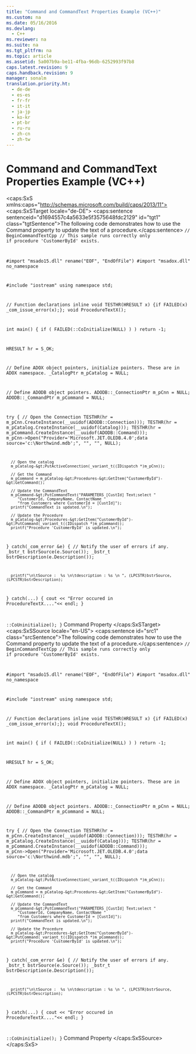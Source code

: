 ```yaml
---
title: "Command and CommandText Properties Example (VC++)"
ms.custom: na
ms.date: 05/16/2016
ms.devlang: 
  - C++
ms.reviewer: na
ms.suite: na
ms.tgt_pltfrm: na
ms.topic: article
ms.assetid: 5a007b9a-be11-4fba-96db-6252993f97b8
caps.latest.revision: 9
caps.handback.revision: 9
manager: sonalm
translation.priority.ht: 
  - de-de
  - es-es
  - fr-fr
  - it-it
  - ja-jp
  - ko-kr
  - pt-br
  - ru-ru
  - zh-cn
  - zh-tw
---
```

# Command and CommandText Properties Example (VC++)
<?xml version="1.0" encoding="utf-8"?>
<caps:SxS xmlns:caps="http://schemas.microsoft.com/build/caps/2013/11">
  <caps:SxSTarget locale="de-DE">
    <developerReferenceWithoutSyntaxDocument xsi:schemaLocation="http://ddue.schemas.microsoft.com/authoring/2003/5 http://dduestorage.blob.core.windows.net/ddueschema/developer.xsd" xmlns="http://ddue.schemas.microsoft.com/authoring/2003/5" xmlns:xlink="http://www.w3.org/1999/xlink" xmlns:xsi="http://www.w3.org/2001/XMLSchema-instance">
      <introduction>
        <para>
          <caps:sentence sentenceid="d1694557c4a5633e5f3575648fdc2129" id="tgt1" class="tgtSentence">The following code demonstrates how to use the <legacyLink xlink:href="bcc9146f-586f-4e69-9c10-863440c9cffa">Command</legacyLink> property to update the text of a procedure.</caps:sentence>
        </para>
        <code>// BeginCommandTextCpp
// This sample runs correctly only if procedure 'CustomerById' exists.

#import "msado15.dll" rename("EOF", "EndOfFile")
#import "msadox.dll" no_namespace

#include "iostream"
using namespace std;

// Function declarations
inline void TESTHR(HRESULT x) {if FAILED(x) _com_issue_error(x);};
void ProcedureTextX();

int main() {
   if ( FAILED(::CoInitialize(NULL) ) )
      return -1;

   HRESULT hr = S_OK;

   // Define ADOX object pointers, initialize pointers. These are in ADOX namespace.
   _CatalogPtr m_pCatalog = NULL;

   // Define ADODB object pointers.
   ADODB::_ConnectionPtr m_pCnn = NULL;
   ADODB::_CommandPtr m_pCommand = NULL;

   try {
      // Open the Connection
      TESTHR(hr = m_pCnn.CreateInstance(__uuidof(ADODB::Connection)));
      TESTHR(hr = m_pCatalog.CreateInstance(__uuidof(Catalog)));
      TESTHR(hr = m_pCommand.CreateInstance(__uuidof(ADODB::Command)));
      m_pCnn-&gt;Open("Provider='Microsoft.JET.OLEDB.4.0';data source='c:\\Northwind.mdb';", "", "", NULL);

      // Open the catalog
      m_pCatalog-&gt;PutActiveConnection(_variant_t((IDispatch *)m_pCnn));

      // Get the Command
      m_pCommand = m_pCatalog-&gt;Procedures-&gt;GetItem("CustomerById")-&gt;GetCommand();

      // Update the CommandText
      m_pCommand-&gt;PutCommandText("PARAMETERS [CustId] Text;select "
         "CustomerId, CompanyName, ContactName "
         "from Customers where CustomerId = [CustId]");
      printf("CommandText is updated.\n");

      // Update the Procedure
      m_pCatalog-&gt;Procedures-&gt;GetItem("CustomerById")-&gt;PutCommand(_variant_t((IDispatch *)m_pCommand));
      printf("Procedure 'CustomerById' is updated.\n");
   }
   catch(_com_error &amp;e) {
      // Notify the user of errors if any.
      _bstr_t bstrSource(e.Source());
      _bstr_t bstrDescription(e.Description());

      printf("\n\tSource :  %s \n\tdescription : %s \n ", (LPCSTR)bstrSource, (LPCSTR)bstrDescription);
   }
   catch(...) {
      cout &lt;&lt; "Error occured in ProcedureTextX...."&lt;&lt; endl;
   }

   ::CoUninitialize();
}</code>
      </introduction>
      <relatedTopics>
        <link xlink:href="bcc9146f-586f-4e69-9c10-863440c9cffa">Command Property</link>
      </relatedTopics>
    </developerReferenceWithoutSyntaxDocument>
  </caps:SxSTarget>
  <caps:SxSSource locale="en-US">
    <developerReferenceWithoutSyntaxDocument xsi:schemaLocation="http://ddue.schemas.microsoft.com/authoring/2003/5 http://dduestorage.blob.core.windows.net/ddueschema/developer.xsd" xmlns="http://ddue.schemas.microsoft.com/authoring/2003/5" xmlns:xlink="http://www.w3.org/1999/xlink" xmlns:xsi="http://www.w3.org/2001/XMLSchema-instance">
      <introduction>
        <para>
          <caps:sentence id="src1" class="srcSentence">The following code demonstrates how to use the <legacyLink xlink:href="bcc9146f-586f-4e69-9c10-863440c9cffa">Command</legacyLink> property to update the text of a procedure.</caps:sentence>
        </para>
        <code>// BeginCommandTextCpp
// This sample runs correctly only if procedure 'CustomerById' exists.

#import "msado15.dll" rename("EOF", "EndOfFile")
#import "msadox.dll" no_namespace

#include "iostream"
using namespace std;

// Function declarations
inline void TESTHR(HRESULT x) {if FAILED(x) _com_issue_error(x);};
void ProcedureTextX();

int main() {
   if ( FAILED(::CoInitialize(NULL) ) )
      return -1;

   HRESULT hr = S_OK;

   // Define ADOX object pointers, initialize pointers. These are in ADOX namespace.
   _CatalogPtr m_pCatalog = NULL;

   // Define ADODB object pointers.
   ADODB::_ConnectionPtr m_pCnn = NULL;
   ADODB::_CommandPtr m_pCommand = NULL;

   try {
      // Open the Connection
      TESTHR(hr = m_pCnn.CreateInstance(__uuidof(ADODB::Connection)));
      TESTHR(hr = m_pCatalog.CreateInstance(__uuidof(Catalog)));
      TESTHR(hr = m_pCommand.CreateInstance(__uuidof(ADODB::Command)));
      m_pCnn-&gt;Open("Provider='Microsoft.JET.OLEDB.4.0';data source='c:\\Northwind.mdb';", "", "", NULL);

      // Open the catalog
      m_pCatalog-&gt;PutActiveConnection(_variant_t((IDispatch *)m_pCnn));

      // Get the Command
      m_pCommand = m_pCatalog-&gt;Procedures-&gt;GetItem("CustomerById")-&gt;GetCommand();

      // Update the CommandText
      m_pCommand-&gt;PutCommandText("PARAMETERS [CustId] Text;select "
         "CustomerId, CompanyName, ContactName "
         "from Customers where CustomerId = [CustId]");
      printf("CommandText is updated.\n");

      // Update the Procedure
      m_pCatalog-&gt;Procedures-&gt;GetItem("CustomerById")-&gt;PutCommand(_variant_t((IDispatch *)m_pCommand));
      printf("Procedure 'CustomerById' is updated.\n");
   }
   catch(_com_error &amp;e) {
      // Notify the user of errors if any.
      _bstr_t bstrSource(e.Source());
      _bstr_t bstrDescription(e.Description());

      printf("\n\tSource :  %s \n\tdescription : %s \n ", (LPCSTR)bstrSource, (LPCSTR)bstrDescription);
   }
   catch(...) {
      cout &lt;&lt; "Error occured in ProcedureTextX...."&lt;&lt; endl;
   }

   ::CoUninitialize();
}</code>
      </introduction>
      <relatedTopics>
        <link xlink:href="bcc9146f-586f-4e69-9c10-863440c9cffa">Command Property</link>
      </relatedTopics>
    </developerReferenceWithoutSyntaxDocument>
  </caps:SxSSource>
</caps:SxS>